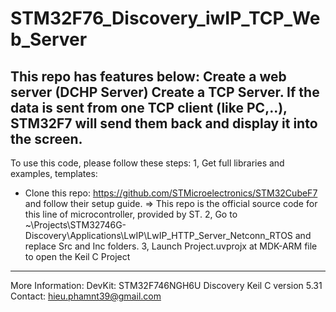 # STM32F76_Discovery_iwIP_TCP_Web_Server
This repo has features below:
Create a web server (DCHP Server)
Create a TCP Server.
If the data is sent from one TCP client (like PC,..), STM32F7 will send them back and display it into the screen.
------------------------------------------------------------------------------------------
To use this code, please follow these steps:
1, Get full libraries and examples, templates:
- Clone this repo: https://github.com/STMicroelectronics/STM32CubeF7 and follow their setup guide.
=> This repo is the official source code for this line of microcontroller, provided by ST.
2, Go to ~\Projects\STM32746G-Discovery\Applications\LwIP\LwIP_HTTP_Server_Netconn_RTOS
and replace Src and Inc folders. 
3, Launch Project.uvprojx at MDK-ARM file to open the Keil C Project
------------------------------------------------------------------------------------------
More Information:
DevKit: STM32F746NGH6U Discovery
Keil C version 5.31
Contact: hieu.phamnt39@gmail.com
